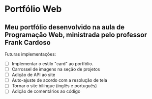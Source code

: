 # Portfólio Web
## Meu portfólio desenvolvido na aula de Programação Web, ministrada pelo professor Frank Cardoso

Futuras implementações:
- [ ] Implementar o estilo "card" ao portfólio.
- [ ] Carrossel de imagens na seção de projetos
- [ ] Adição de API ao site
- [ ] Auto-ajuste de acordo com a resolução de tela
- [ ] Tornar o site bilíngue (inglês e português)
- [ ] Adição de comentários ao código
